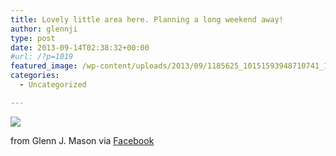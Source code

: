```yaml
---
title: Lovely little area here. Planning a long weekend away!
author: glennji
type: post
date: 2013-09-14T02:38:32+00:00
#url: /?p=1019
featured_image: /wp-content/uploads/2013/09/1185625_10151593948710741_1037009598_n.jpg
categories:
  - Uncategorized

---
```

<div>
  <img src='/wp-content/uploads/2013/09/1185625_10151593948710741_1037009598_n.jpg' style='max-width:600px;' /></p> 
  
  <div>
    from Glenn J. Mason via <a href="https://www.facebook.com/photo.php?fbid=10151593948710741&#038;set=a.10150907445480741.408542.551785740&#038;type=1">Facebook</a>
  </div>
</div>
